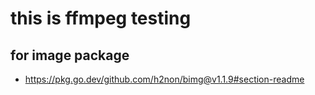 # this is ffmpeg testing

## for image package

- https://pkg.go.dev/github.com/h2non/bimg@v1.1.9#section-readme